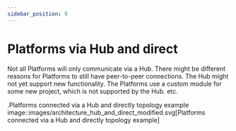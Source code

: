 ```yaml
---
sidebar_position: 9
---
```


# Platforms via Hub and direct

Not all Platforms will only communicate via a Hub.
There might be different reasons for Platforms to still have peer-to-peer connections.
The Hub might not yet support new functionality.
The Platforms use a custom module for some new project, which is not supported by the Hub.
etc.

.Platforms connected via a Hub and directly topology example
image::images/architecture_hub_and_direct_modified.svg[Platforms connected via a Hub and directly topology example]
